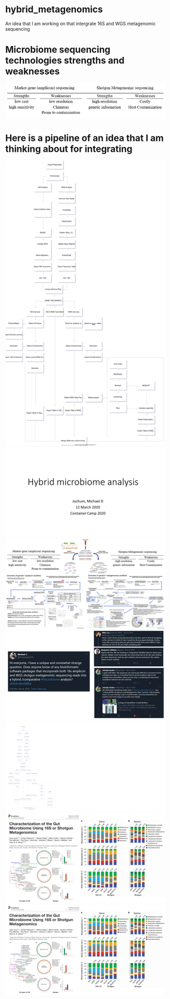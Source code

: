 # hybrid_metagenomics
An idea that I am working on that intergrate 16S and WGS metagenomic sequencing

# Microbiome sequencing technologies strengths and weaknesses

<img src="https://github.com/MADscientist314/hybrid_metagenomics/blob/master/images/Table1.png?raw=true">

# Here is a pipeline of an idea that I am thinking about for integrating 

<img src="https://github.com/MADscientist314/hybrid_metagenomics/blob/master/images/hybrid_microbiome_workflow.svg">
<img src="https://github.com/MADscientist314/hybrid_metagenomics/blob/master/presentations/Slide1.PNG">
<img src="https://github.com/MADscientist314/hybrid_metagenomics/blob/master/presentations/Slide2.PNG">
<img src="https://github.com/MADscientist314/hybrid_metagenomics/blob/master/presentations/Slide3.PNG">
<img src="https://github.com/MADscientist314/hybrid_metagenomics/blob/master/presentations/Slide4.PNG">
<img src="https://github.com/MADscientist314/hybrid_metagenomics/blob/master/presentations/Slide5.PNG">
<img src="https://github.com/MADscientist314/hybrid_metagenomics/blob/master/presentations/Slide6.PNG">
